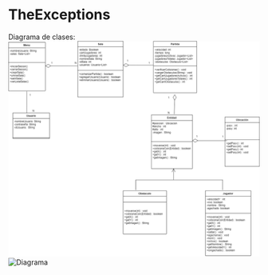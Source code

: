 ﻿# TheExceptions
Diagrama de clases:
![Diagrama](doc/diagrama.png)
![Diagrama](doc/diagramaViejo.jpg)
